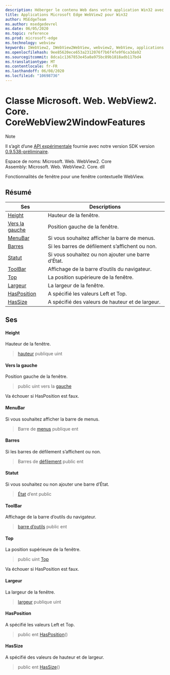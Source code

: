 ```yaml
---
description: Héberger le contenu Web dans votre application Win32 avec le contrôle Microsoft Edge WebView2
title: Applications Microsoft Edge WebView2 pour Win32
author: MSEdgeTeam
ms.author: msedgedevrel
ms.date: 06/05/2020
ms.topic: reference
ms.prod: microsoft-edge
ms.technology: webview
keywords: IWebView2, IWebView2WebView, webview2, WebView, applications Win32, Win32, Edge, ICoreWebView2, ICoreWebView2Controller, contrôle de navigateur, html Edge
ms.openlocfilehash: 9ee85620ece653a2312076f7b6f4fe9f6ca3da92
ms.sourcegitcommit: 8dca1c1367853e45a0a975bc89b1818adb117bd4
ms.translationtype: MT
ms.contentlocale: fr-FR
ms.lasthandoff: 06/08/2020
ms.locfileid: "10698736"
---
```

# Classe Microsoft. Web. WebView2. Core. CoreWebView2WindowFeatures 

> [!NOTE]
> Il s’agit d’une [API expérimentale](../../../concepts/versioning.md#experimental-apis) fournie avec notre version SDK version [0.9.538-préliminaire](../../../releasenotes.md#09538).

Espace de noms: Microsoft. Web. WebView2. Core \
Assembly: Microsoft. Web. WebView2. Core. dll

Fonctionnalités de fenêtre pour une fenêtre contextuelle WebView.

## Résumé

 Ses                        | Descriptions
--------------------------------|---------------------------------------------
[Height](#height) | Hauteur de la fenêtre.
[Vers la gauche](#left) | Position gauche de la fenêtre.
[MenuBar](#menubar) | Si vous souhaitez afficher la barre de menus.
[Barres](#scrollbars) | Si les barres de défilement s’affichent ou non.
[Statut](#status) | Si vous souhaitez ou non ajouter une barre d’État.
[ToolBar](#toolbar) | Affichage de la barre d’outils du navigateur.
[Top](#top) | La position supérieure de la fenêtre.
[Largeur](#width) | La largeur de la fenêtre.
[HasPosition](#hasposition) | A spécifié les valeurs Left et Top.
[HasSize](#hassize) | A spécifié des valeurs de hauteur et de largeur.

## Ses

#### Height 

Hauteur de la fenêtre.

> [hauteur](#height) publique uint

#### Vers la gauche 

Position gauche de la fenêtre.

> public uint vers la [gauche](#left)

Va échouer si HasPosition est faux.

#### MenuBar 

Si vous souhaitez afficher la barre de menus.

> Barre de [menus](#menubar) publique ent

#### Barres 

Si les barres de défilement s’affichent ou non.

> Barres de [défilement](#scrollbars) public ent

#### Statut 

Si vous souhaitez ou non ajouter une barre d’État.

> [État](#status) d’ent public

#### ToolBar 

Affichage de la barre d’outils du navigateur.

> [barre d’outils](#toolbar) public ent

#### Top 

La position supérieure de la fenêtre.

> public uint [Top](#top)

Va échouer si HasPosition est faux.

#### Largeur 

La largeur de la fenêtre.

> [largeur](#width) publique uint

#### HasPosition 

A spécifié les valeurs Left et Top.

> public ent [HasPosition](#hasposition)()

#### HasSize 

A spécifié des valeurs de hauteur et de largeur.

> public ent [HasSize](#hassize)()

